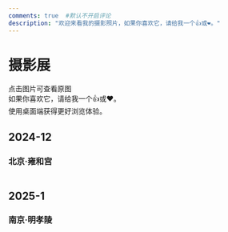 ```yaml
---
comments: true  #默认不开启评论
description: "欢迎来看我的摄影照片，如果你喜欢它，请给我一个👍或❤。"
---
```

# 摄影展

点击图片可查看原图  
如果你喜欢它，请给我一个👍或❤。  
使用桌面端获得更好浏览体验。

## 2024-12

### 北京·雍和宫
<div class="gallery" id="2024121"></div>

## 2025-1
### 南京·明孝陵

<div class="gallery" id="2025011"></div>

<!-- real image div, style and js-->
<!-- 模态框：点击缩略图显示原图 -->
<div class="modal" id="modal">
    <div>
        <img id="modal-img" src="" alt="">
        <div class="caption" id="modal-caption"></div>
    </div>
</div>
<style>
/* 图册使用 flex 布局 */
.gallery {
    display: flex;
    flex-wrap: wrap;
    justify-content: space-between;
    gap: 10px;
}
.photo-item {
    flex: 1 1 calc(33.33% - 10px);
    max-width: calc(33.33% - 10px);
    margin-bottom: 20px;
    text-align: center;
}
@media (max-width: 768px) {
    .photo-item {
        flex: 1 1 calc(50% - 10px);
        max-width: calc(50% - 10px);
    }
}
@media (max-width: 480px) {
    .photo-item {
        flex: 1 1 100%;
        max-width: 100%;
    }
}
/* 缩略图容器，保证统一尺寸（此处使用 4:3 长宽比，可根据需求调整） */
.thumb-container {
    position: relative;
    aspect-ratio: 4 / 3;
    width: 100%;
    overflow: hidden;
}
/* 高斯模糊背景层 */
.thumb-container .bg {
    position: absolute;
    top: 0;
    left: 0;
    width: 100%;
    height: 100%;
    background-size: cover;
    background-position: center;
    filter: blur(8px);
    transform: scale(1.1);
}
/* 前景图片，保持原图长宽比并居中显示 */
.thumb-container img {
    position: absolute;
    top: 50%;
    left: 50%;
    transform: translate(-50%, -50%);
    max-width: 90%;
    max-height: 90%;
    object-fit: contain;
    border: 5px solid #fff;
    box-shadow: 0 4px 8px rgba(0, 0, 0, 0.1);
}
.caption {
    margin-top: 8px;
    font-size: 14px;
    color: #333;
}
/* 模态框样式（点击缩略图显示原图） */
.modal {
    display: none;
    position: fixed;
    top: 0;
    left: 0;
    width: 100%;
    height: 100%;
    background: rgba(0, 0, 0, 0.8);
    align-items: center;
    justify-content: center;
}
.modal img {
    max-width: 90%;
    max-height: 80vh;
    border: 5px solid #fff;
    box-shadow: 0 4px 8px rgba(0, 0, 0, 0.1);
}
.modal .caption {
    color: #fff;
    margin-top: 10px;
    text-align: center;
}
</style>
<script>
    // 定义图片数据：缩略图、原图链接和图题
    var images = [
        // 北京 雍和宫
        {
            pos: "2024121",
            img: [
                { thumb: "https://raw.githubusercontent.com/lyy1119/Imgs/main/img/DSC_5052.webp", full: "https://raw.githubusercontent.com/lyy1119/Imgs/main/img/DSC_5052.jpg", title: "雍和门"},
                { thumb: "https://raw.githubusercontent.com/lyy1119/Imgs/main/img/DSC_5056.webp", full: "https://raw.githubusercontent.com/lyy1119/Imgs/main/img/DSC_5056.jpg", title: "雍和宫牌匾"},
                { thumb: "https://raw.githubusercontent.com/lyy1119/Imgs/main/img/DSC_5063%7E1.webp", full: "https://raw.githubusercontent.com/lyy1119/Imgs/main/img/DSC_5063.jpg", title: "雍和宫一角 1"},
                { thumb: "https://raw.githubusercontent.com/lyy1119/Imgs/main/img/DSC_5066%7E1.webp", full: "https://raw.githubusercontent.com/lyy1119/Imgs/main/img/yonghegong.jpg", title: "雍和宫一角 2"},
            ]
        },
        // 南京明孝陵
        {
            pos: "2025011",
            img: [
                { thumb: "https://raw.githubusercontent.com/lyy1119/Imgs/main/img/明孝陵-4.webp", full: "https://raw.githubusercontent.com/lyy1119/Imgs/main/img/明孝陵-4.jpg", title: "明孝陵红墙的一角"},
                { thumb: "https://raw.githubusercontent.com/lyy1119/Imgs/main/img/明孝陵-1.webp", full: "https://raw.githubusercontent.com/lyy1119/Imgs/main/img/明孝陵-1.jpg", title: "林间小路"},
                { thumb: "https://raw.githubusercontent.com/lyy1119/Imgs/main/img/明孝陵-3.webp", full: "https://raw.githubusercontent.com/lyy1119/Imgs/main/img/明孝陵-3.jpg", title: "屋顶腊梅"},
                { thumb: "https://raw.githubusercontent.com/lyy1119/Imgs/main/img/明孝陵-5.webp", full: "https://raw.githubusercontent.com/lyy1119/Imgs/main/img/明孝陵-5.jpg", title: "红墙腊梅 1"},
                { thumb: "https://raw.githubusercontent.com/lyy1119/Imgs/main/img/thumb4.jpg.webp", full: "https://raw.githubusercontent.com/lyy1119/Imgs/main/img/明孝陵-7.jpg", title: "红墙腊梅 2"},
                { thumb: "https://raw.githubusercontent.com/lyy1119/Imgs/main/img/明孝陵-9.webp", full: "https://raw.githubusercontent.com/lyy1119/Imgs/main/img/明孝陵-9.jpg", title: "梅花鹿"},
            ]
        },
        // template
        // {
            // pos: "",
            // img: [
                // { thumb: "thumb4.jpg", full: "full4.jpg", title: "城市夜景" },
                // { thumb: "thumb5.jpg", full: "full5.jpg", title: "山间小路" }
            // ]
        // }
    ];
    var modal = document.getElementById("modal");
    var modalImg = document.getElementById("modal-img");
    var modalCaption = document.getElementById("modal-caption");
    // 载入所有图片及图题
    images.forEach(function (images) {
        var gallery = document.getElementById(images.pos);
        images.img.forEach(function (img)
            {
                // 创建图片项容器
                var itemDiv = document.createElement("div");
                itemDiv.className = "photo-item";
                // 创建缩略图容器
                var thumbContainer = document.createElement("div");
                thumbContainer.className = "thumb-container";
                thumbContainer.onclick = function () {
                    modal.style.display = "flex";
                    modalImg.src = img.full;
                    modalCaption.textContent = img.title;
                };
                // 创建高斯模糊背景层
                var bgDiv = document.createElement("div");
                bgDiv.className = "bg";
                bgDiv.style.backgroundImage = "url(" + img.thumb + ")";
                // 创建前景图片
                var imageElement = document.createElement("img");
                imageElement.src = img.thumb;
                imageElement.alt = img.title;
                // 将背景层和前景图片添加到缩略图容器
                thumbContainer.appendChild(bgDiv);
                thumbContainer.appendChild(imageElement);
                // 创建图题元素
                var captionDiv = document.createElement("div");
                captionDiv.className = "caption";
                captionDiv.textContent = img.title;
                // 组合图片项
                itemDiv.appendChild(thumbContainer);
                itemDiv.appendChild(captionDiv);
                gallery.appendChild(itemDiv);
            }
        );
    });
    // 点击模态框任意位置关闭
    modal.onclick = function () {
        modal.style.display = "none";
    };
</script>